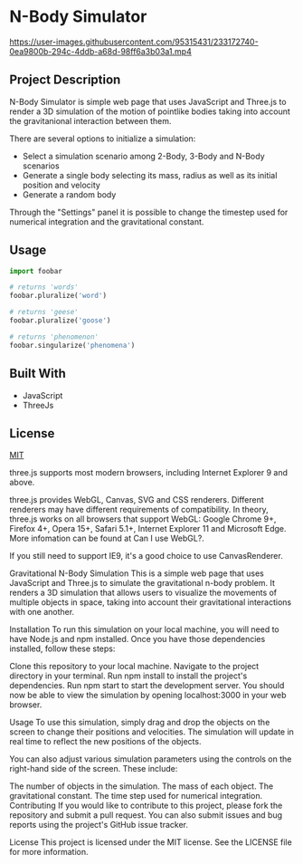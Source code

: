 # N-Body Simulator



https://user-images.githubusercontent.com/95315431/233172740-0ea9800b-294c-4ddb-a68d-98ff6a3b03a1.mp4



## Project Description

N-Body Simulator is simple web page that uses JavaScript and Three.js to render a 3D simulation of the motion of pointlike bodies taking into account the gravitanional interaction between them. 

There are several options to initialize a simulation:

- Select a simulation scenario among 2-Body, 3-Body and N-Body scenarios
- Generate a single body selecting its mass, radius as well as its initial position and velocity
- Generate a random body

Through the "Settings" panel it is possible to change the timestep used for numerical integration and the gravitational constant.

## Usage

```python
import foobar

# returns 'words'
foobar.pluralize('word')

# returns 'geese'
foobar.pluralize('goose')

# returns 'phenomenon'
foobar.singularize('phenomena')
```

## Built With

- JavaScript
- ThreeJs

## License

[MIT](https://choosealicense.com/licenses/mit/)

three.js supports most modern browsers, including Internet Explorer 9 and above.

three.js provides WebGL, Canvas, SVG and CSS renderers. Different renderers may have different requirements of compatibility.
In theory, three.js works on all browsers that support WebGL: Google Chrome 9+, Firefox 4+, Opera 15+, Safari 5.1+, Internet Explorer 11 and Microsoft Edge. More infomation can be found at Can I use WebGL?.


If you still need to support IE9, it's a good choice to use CanvasRenderer.





Gravitational N-Body Simulation
This is a simple web page that uses JavaScript and Three.js to simulate the gravitational n-body problem. It renders a 3D simulation that allows users to visualize the movements of multiple objects in space, taking into account their gravitational interactions with one another.

Installation
To run this simulation on your local machine, you will need to have Node.js and npm installed. Once you have those dependencies installed, follow these steps:

Clone this repository to your local machine.
Navigate to the project directory in your terminal.
Run npm install to install the project's dependencies.
Run npm start to start the development server.
You should now be able to view the simulation by opening localhost:3000 in your web browser.

Usage
To use this simulation, simply drag and drop the objects on the screen to change their positions and velocities. The simulation will update in real time to reflect the new positions of the objects.

You can also adjust various simulation parameters using the controls on the right-hand side of the screen. These include:

The number of objects in the simulation.
The mass of each object.
The gravitational constant.
The time step used for numerical integration.
Contributing
If you would like to contribute to this project, please fork the repository and submit a pull request. You can also submit issues and bug reports using the project's GitHub issue tracker.

License
This project is licensed under the MIT license. See the LICENSE file for more information.




